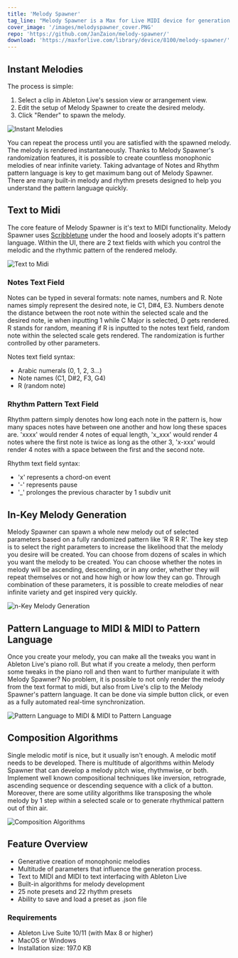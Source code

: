 ```yaml
---
title: 'Melody Spawner'
tag_line: "Melody Spawner is a Max for Live MIDI device for generation and development of monophonic melodies. Get inspired or create a melody outright directly inside Ableton Live's clips."
cover_image: '/images/melodyspawner_cover.PNG'
repo: 'https://github.com/JanZaion/melody-spawner/'
download: 'https://maxforlive.com/library/device/8100/melody-spawner/'
---
```


## Instant Melodies

The process is simple:

1. Select a clip in Ableton Live's session view or arrangement view.
2. Edit the setup of Melody Spawner to create the desired melody.
3. Click "Render" to spawn the melody.

![Instant Melodies](/images/ms1.gif 'Instant Melodies')

You can repeat the process until you are satisfied with the spawned melody. The melody is rendered instantaneously. Thanks to Melody Spawner's randomization features, it is possible to create countless monophonic melodies of near infinite variety. Taking advantage of Notes and Rhythm pattern language is key to get maximum bang out of Melody Spawner. There are many built-in melody and rhythm presets designed to help you understand the pattern language quickly.

## Text to Midi

The core feature of Melody Spawner is it's text to MIDI functionality. Melody Spawner uses [Scribbletune](https://scribbletune.com/) under the hood and loosely adopts it's pattern language. Within the UI, there are 2 text fields with which you control the melodic and the rhythmic pattern of the rendered melody.

![Text to Midi](/images/ms2.gif 'Text to Midi')

### Notes Text Field

Notes can be typed in several formats: note names, numbers and R. Note names simply represent the desired note, ie C1, D#4, E3. Numbers denote the distance between the root note within the selected scale and the desired note, ie when inputting 1 while C Major is selected, D gets rendered. R stands for random, meaning if R is inputted to the notes text field, random note within the selected scale gets rendered. The randomization is further controlled by other parameters.

Notes text field syntax:

- Arabic numerals (0, 1, 2, 3...)
- Note names (C1, D#2, F3, G4)
- R (random note)

### Rhythm Pattern Text Field

Rhythm pattern simply denotes how long each note in the pattern is, how many spaces notes have between one another and how long these spaces are. 'xxxx' would render 4 notes of equal length, 'x_xxx' would render 4 notes where the first note is twice as long as the other 3, 'x-xxx' would render 4 notes with a space between the first and the second note.

Rhythm text field syntax:

- 'x' represents a chord-on event
- '-' represents pause
- '\_' prolonges the previous character by 1 subdiv unit

## In-Key Melody Generation

Melody Spawner can spawn a whole new melody out of selected parameters based on a fully randomized pattern like 'R R R R'. The key step is to select the right parameters to increase the likelihood that the melody you desire will be created. You can choose from dozens of scales in which you want the melody to be created. You can choose whether the notes in melody will be ascending, descending, or in any order, whether they will repeat themselves or not and how high or how low they can go. Through combination of these parameters, it is possible to create melodies of near infinite variety and get inspired very quickly.

![n-Key Melody Generation](/images/ms3.gif 'n-Key Melody Generation')

## Pattern Language to MIDI & MIDI to Pattern Language

Once you create your melody, you can make all the tweaks you want in Ableton Live's piano roll. But what if you create a melody, then perform some tweaks in the piano roll and then want to further manipulate it with Melody Spawner? No problem, it is possible to not only render the melody from the text format to midi, but also from Live's clip to the Melody Spawner's pattern language. It can be done via simple button click, or even as a fully automated real-time synchronization.

![Pattern Language to MIDI & MIDI to Pattern Language](/images/ms4.gif 'Pattern Language to MIDI & MIDI to Pattern Language')

## Composition Algorithms

Single melodic motif is nice, but it usually isn't enough. A melodic motif needs to be developed. There is multitude of algorithms within Melody Spawner that can develop a melody pitch wise, rhythmwise, or both. Implement well known compositional techniques like inversion, retrograde, ascending sequence or descending sequence with a click of a button. Moreover, there are some utility algorithms like transposing the whole melody by 1 step within a selected scale or to generate rhythmical pattern out of thin air.

![Composition Algorithms](/images/ms5.gif 'Composition Algorithms')

## Feature Overview

- Generative creation of monophonic melodies
- Multitude of parameters that influence the generation process.
- Text to MIDI and MIDI to text interfacing with Ableton Live
- Built-in algorithms for melody development
- 25 note presets and 22 rhythm presets
- Ability to save and load a preset as .json file

### Requirements

- Ableton Live Suite 10/11 (with Max 8 or higher)
- MacOS or Windows
- Installation size: 197.0 KB
